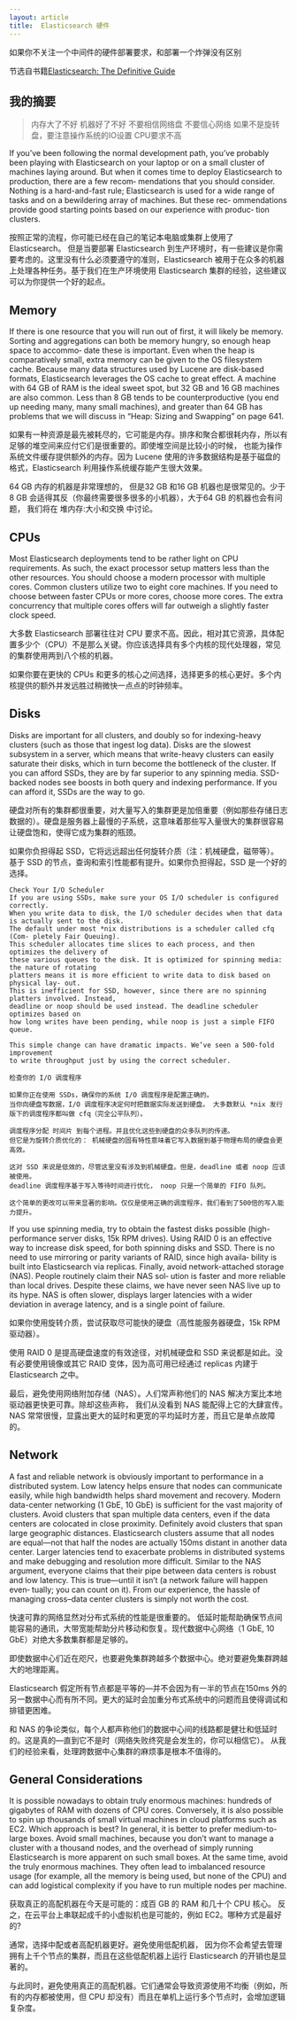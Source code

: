 ```yaml
---
layout: article
title:  Elasticsearch 硬件
---
```

如果你不关注一个中间件的硬件部署要求，和部署一个炸弹没有区别

节选自书籍[Elasticsearch: The Definitive Guide](https://www.amazon.com/dp/1449358543/ref=sr_1_1?__mk_zh_CN=%E4%BA%9A%E9%A9%AC%E9%80%8A%E7%BD%91%E7%AB%99&keywords=elasticsearch&qid=1573019262&sr=8-1)

## 我的摘要

> 内存大了不好
> 机器好了不好
> 不要相信网络盘
> 不要信心网络
> 如果不是旋转盘，要注意操作系统的IO设置
> CPU要求不高



If you’ve been following the normal development path, you’ve probably been playing with Elasticsearch on your laptop or on a small cluster of machines laying around. But when it comes time to deploy Elasticsearch to production, there are a few recom‐ mendations that you should consider. Nothing is a hard-and-fast rule; Elasticsearch is used for a wide range of tasks and on a bewildering array of machines. But these rec‐ ommendations provide good starting points based on our experience with produc‐ tion clusters.

按照正常的流程，你可能已经在自己的笔记本电脑或集群上使用了 Elasticsearch。 但是当要部署 Elasticsearch 到生产环境时，有一些建议是你需要考虑的。这里没有什么必须要遵守的准则，Elasticsearch 被用于在众多的机器上处理各种任务。基于我们在生产环境使用 Elasticsearch 集群的经验，这些建议可以为你提供一个好的起点。

## Memory

If there is one resource that you will run out of first, it will likely be memory. Sorting and aggregations can both be memory hungry, so enough heap space to accommo‐
date these is important. Even when the heap is comparatively small, extra memory can be given to the OS filesystem cache. Because many data structures used by Lucene are disk-based formats, Elasticsearch leverages the OS cache to great effect.
A machine with 64 GB of RAM is the ideal sweet spot, but 32 GB and 16 GB machines are also common. Less than 8 GB tends to be counterproductive (you end up needing many, many small machines), and greater than 64 GB has problems that we will discuss in “Heap: Sizing and Swapping” on page 641.

如果有一种资源是最先被耗尽的，它可能是内存。排序和聚合都很耗内存，所以有足够的堆空间来应付它们是很重要的。即使堆空间是比较小的时候， 也能为操作系统文件缓存提供额外的内存。因为 Lucene 使用的许多数据结构是基于磁盘的格式，Elasticsearch 利用操作系统缓存能产生很大效果。

64 GB 内存的机器是非常理想的， 但是32 GB 和16 GB 机器也是很常见的。少于8 GB 会适得其反（你最终需要很多很多的小机器），大于64 GB 的机器也会有问题， 我们将在 堆内存:大小和交换 中讨论。

## CPUs

Most Elasticsearch deployments tend to be rather light on CPU requirements. As such, the exact processor setup matters less than the other resources. You should choose a modern processor with multiple cores. Common clusters utilize two to eight core machines.
If you need to choose between faster CPUs or more cores, choose more cores. The extra concurrency that multiple cores offers will far outweigh a slightly faster clock speed.

大多数 Elasticsearch 部署往往对 CPU 要求不高。因此，相对其它资源，具体配置多少个（CPU）不是那么关键。你应该选择具有多个内核的现代处理器，常见的集群使用两到八个核的机器。

如果你要在更快的 CPUs 和更多的核心之间选择，选择更多的核心更好。多个内核提供的额外并发远胜过稍微快一点点的时钟频率。

## Disks

Disks are important for all clusters, and doubly so for indexing-heavy clusters (such as those that ingest log data). Disks are the slowest subsystem in a server, which means that write-heavy clusters can easily saturate their disks, which in turn become the bottleneck of the cluster.
If you can afford SSDs, they are by far superior to any spinning media. SSD-backed nodes see boosts in both query and indexing performance. If you can afford it, SSDs are the way to go.

硬盘对所有的集群都很重要，对大量写入的集群更是加倍重要（例如那些存储日志数据的）。硬盘是服务器上最慢的子系统，这意味着那些写入量很大的集群很容易让硬盘饱和，使得它成为集群的瓶颈。

如果你负担得起 SSD，它将远远超出任何旋转介质（注：机械硬盘，磁带等）。 基于 SSD 的节点，查询和索引性能都有提升。如果你负担得起，SSD 是一个好的选择。

```
Check Your I/O Scheduler
If you are using SSDs, make sure your OS I/O scheduler is configured correctly. 
When you write data to disk, the I/O scheduler decides when that data is actually sent to the disk. 
The default under most *nix distributions is a scheduler called cfq (Com‐ pletely Fair Queuing).
This scheduler allocates time slices to each process, and then optimizes the delivery of 
these various queues to the disk. It is optimized for spinning media: the nature of rotating 
platters means it is more efficient to write data to disk based on physical lay‐ out.
This is inefficient for SSD, however, since there are no spinning platters involved. Instead, 
deadline or noop should be used instead. The deadline scheduler optimizes based on 
how long writes have been pending, while noop is just a simple FIFO queue.

This simple change can have dramatic impacts. We’ve seen a 500-fold improvement 
to write throughput just by using the correct scheduler.
```

```
检查你的 I/O 调度程序

如果你正在使用 SSDs，确保你的系统 I/O 调度程序是配置正确的。 
当你向硬盘写数据，I/O 调度程序决定何时把数据实际发送到硬盘。 大多数默认 *nix 发行版下的调度程序都叫做 cfq（完全公平队列）。

调度程序分配 时间片 到每个进程。并且优化这些到硬盘的众多队列的传递。
但它是为旋转介质优化的： 机械硬盘的固有特性意味着它写入数据到基于物理布局的硬盘会更高效。

这对 SSD 来说是低效的，尽管这里没有涉及到机械硬盘。但是，deadline 或者 noop 应该被使用。
deadline 调度程序基于写入等待时间进行优化， noop 只是一个简单的 FIFO 队列。

这个简单的更改可以带来显著的影响。仅仅是使用正确的调度程序，我们看到了500倍的写入能力提升。
```

If you use spinning media, try to obtain the fastest disks possible (high-performance server disks, 15k RPM drives).
Using RAID 0 is an effective way to increase disk speed, for both spinning disks and SSD. There is no need to use mirroring or parity variants of RAID, since high availa‐ bility is built into Elasticsearch via replicas.
Finally, avoid network-attached storage (NAS). People routinely claim their NAS sol‐ ution is faster and more reliable than local drives. Despite these claims, we have never seen NAS live up to its hype. NAS is often slower, displays larger latencies with a wider deviation in average latency, and is a single point of failure.

如果你使用旋转介质，尝试获取尽可能快的硬盘（高性能服务器硬盘，15k RPM 驱动器）。

使用 RAID 0 是提高硬盘速度的有效途径，对机械硬盘和 SSD 来说都是如此。没有必要使用镜像或其它 RAID 变体，因为高可用已经通过 replicas 内建于 Elasticsearch 之中。

最后，避免使用网络附加存储（NAS）。人们常声称他们的 NAS 解决方案比本地驱动器更快更可靠。除却这些声称， 我们从没看到 NAS 能配得上它的大肆宣传。NAS 常常很慢，显露出更大的延时和更宽的平均延时方差，而且它是单点故障的。

## Network
A fast and reliable network is obviously important to performance in a distributed system. Low latency helps ensure that nodes can communicate easily, while high bandwidth helps shard movement and recovery. Modern data-center networking (1 GbE, 10 GbE) is sufficient for the vast majority of clusters.
Avoid clusters that span multiple data centers, even if the data centers are colocated in close proximity. Definitely avoid clusters that span large geographic distances.
Elasticsearch clusters assume that all nodes are equal—not that half the nodes are actually 150ms distant in another data center. Larger latencies tend to exacerbate problems in distributed systems and make debugging and resolution more difficult.
Similar to the NAS argument, everyone claims that their pipe between data centers is robust and low latency. This is true—until it isn’t (a network failure will happen even‐ tually; you can count on it). From our experience, the hassle of managing cross–data center clusters is simply not worth the cost.


快速可靠的网络显然对分布式系统的性能是很重要的。 低延时能帮助确保节点间能容易的通讯，大带宽能帮助分片移动和恢复。现代数据中心网络（1 GbE, 10 GbE）对绝大多数集群都是足够的。

即使数据中心们近在咫尺，也要避免集群跨越多个数据中心。绝对要避免集群跨越大的地理距离。

Elasticsearch 假定所有节点都是平等的—​并不会因为有一半的节点在150ms 外的另一数据中心而有所不同。更大的延时会加重分布式系统中的问题而且使得调试和排错更困难。

和 NAS 的争论类似，每个人都声称他们的数据中心间的线路都是健壮和低延时的。这是真的—​直到它不是时（网络失败终究是会发生的，你可以相信它）。 从我们的经验来看，处理跨数据中心集群的麻烦事是根本不值得的。

## General Considerations
It is possible nowadays to obtain truly enormous machines: hundreds of gigabytes of RAM with dozens of CPU cores. Conversely, it is also possible to spin up thousands of small virtual machines in cloud platforms such as EC2. Which approach is best?
In general, it is better to prefer medium-to-large boxes. Avoid small machines, because you don’t want to manage a cluster with a thousand nodes, and the overhead of simply running Elasticsearch is more apparent on such small boxes.
At the same time, avoid the truly enormous machines. They often lead to imbalanced resource usage (for example, all the memory is being used, but none of the CPU) and can add logistical complexity if you have to run multiple nodes per machine.


获取真正的高配机器在今天是可能的：成百 GB 的 RAM 和几十个 CPU 核心。 反之，在云平台上串联起成千的小虚拟机也是可能的，例如 EC2。哪种方式是最好的?

通常，选择中配或者高配机器更好。避免使用低配机器， 因为你不会希望去管理拥有上千个节点的集群，而且在这些低配机器上运行 Elasticsearch 的开销也是显著的。

与此同时，避免使用真正的高配机器。它们通常会导致资源使用不均衡（例如，所有的内存都被使用，但 CPU 却没有）而且在单机上运行多个节点时，会增加逻辑复杂度。


